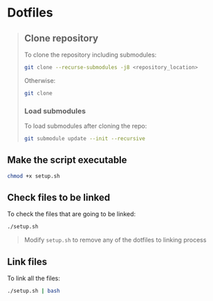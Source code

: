 # Dotfiles

>## Clone repository
>
>To clone the repository including submodules:
>
>```bash
>git clone --recurse-submodules -j8 <repository_location>
>```
>
>Otherwise:
>
>```bash
>git clone
>```
>
>### Load submodules
>
>To load submodules after cloning the repo:
>
>```bash
>git submodule update --init --recursive
>```

## Make the script executable

```bash
chmod +x setup.sh
```

## Check files to be linked

To check the files that are going to be linked:

``` bash
./setup.sh
```

> Modify `setup.sh` to remove any of the dotfiles to linking process

## Link files

To link all the files:

``` bash
./setup.sh | bash
```

